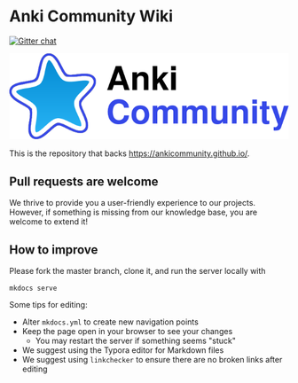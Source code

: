 Anki Community Wiki
=======================

[![Gitter chat](https://badges.gitter.im/gitterHQ/gitter.png)](https://gitter.im/ankicommunity/community)



![](./docs/anki_community.png)



This is the repository that backs https://ankicommunity.github.io/.

## Pull requests are welcome

We thrive to provide you a user-friendly experience to our projects. However, if something is missing from our knowledge base, you are welcome to extend it!

## How to improve

Please fork the master branch, clone it, and run the server locally with 

```
mkdocs serve
```

Some tips for editing:

* Alter `mkdocs.yml` to create new navigation points
* Keep the page open in your browser to see your changes
  * You may restart the server if something seems "stuck"
* We suggest using the Typora editor for Markdown files
* We suggest using `linkchecker` to ensure there are no broken links after editing

